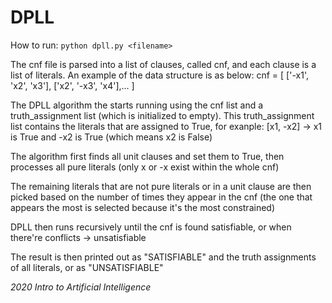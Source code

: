 # DPLL

How to run:	`python dpll.py <filename>`

The cnf file is parsed into a list of clauses, called cnf, and each clause is a list of literals. An example of the data structure is as below:
		cnf = [	['-x1', 'x2', 'x3'], ['x2', '-x3', 'x4'],...	]

The DPLL algorithm the starts running using the cnf list and a truth_assignment list (which is initialized to empty). This truth_assignment list contains the literals that are assigned to True, for exanple: [x1, -x2] -> x1 is True and -x2 is True (which means x2 is False)

The algorithm first finds all unit clauses and set them to True, then processes all pure literals (only x or -x exist within the whole cnf)

The remaining literals that are not pure literals or in a unit clause are then picked based on the number of times they appear in the cnf (the one that appears the most is selected because it's the most constrained)

DPLL then runs recursively until the cnf is found satisfiable, or when there're conflicts -> unsatisfiable

The result is then printed out as "SATISFIABLE" and the truth assignments of all literals, or as "UNSATISFIABLE"

*2020 Intro to Artificial Intelligence*
